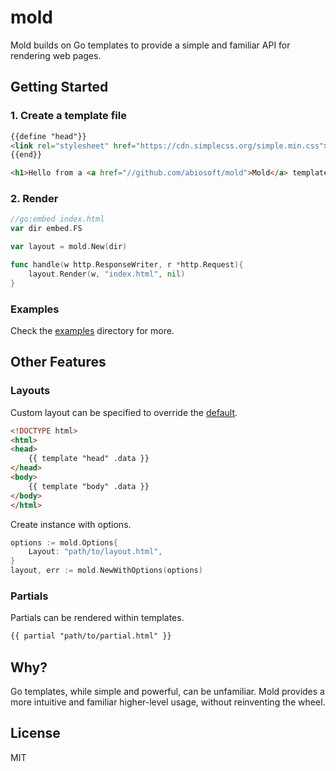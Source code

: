 # mold

Mold builds on Go templates to provide a simple and familiar API for rendering web pages.

## Getting Started

### 1. Create a template file

```html
{{define "head"}}
<link rel="stylesheet" href="https://cdn.simplecss.org/simple.min.css">
{{end}}

<h1>Hello from a <a href="//github.com/abiosoft/mold">Mold</a> template</h1>
```

### 2. Render

```go
//go:embed index.html
var dir embed.FS

var layout = mold.New(dir)

func handle(w http.ResponseWriter, r *http.Request){
    layout.Render(w, "index.html", nil)
}
```

### Examples

Check the [examples](https://github.com/abiosoft/mold/tree/main/examples) directory for more.

## Other Features

### Layouts

Custom layout can be specified to override the [default](https://github.com/abiosoft/mold/blob/main/layout.html).

```html
<!DOCTYPE html>
<html>
<head>
    {{ template "head" .data }}
</head>
<body>
    {{ template "body" .data }}
</body>
</html>
```

Create instance with options.

```go
options := mold.Options{
	Layout: "path/to/layout.html",
}
layout, err := mold.NewWithOptions(options)
```

### Partials

Partials can be rendered within templates.

```html
{{ partial "path/to/partial.html" }}
```

## Why?

Go templates, while simple and powerful, can be unfamiliar. Mold provides a more intuitive and familiar higher-level usage, without reinventing the wheel.

## License

MIT
